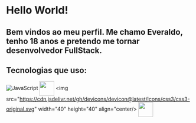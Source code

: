 # Hello World!

## Bem vindos ao meu perfil. Me chamo Everaldo, tenho 18 anos e pretendo me tornar desenvolvedor FullStack.

## Tecnologias que uso:


![JavaScript](https://img.shields.io/badge/logo-javascript-blue?logo=javascript)
    <img src="https://cdn.jsdelivr.net/gh/devicons/devicon@latest/icons/html5/html5-original.svg" width="40" height="40" align="center"/>
    <img src="https://cdn.jsdelivr.net/gh/devicons/devicon@latest/icons/css3/css3-original.svg" width="40" height="40" align="center/>
    <img src="https://cdn.jsdelivr.net/gh/devicons/devicon@latest/icons/javascript/javascript-original.svg" width="40" height="40" align="center">
    
          

<!--
**Everaldo451/Everaldo451** is a ✨ _special_ ✨ repository because its `README.md` (this file) appears on your GitHub profile.

Here are some ideas to get you started:

- 🔭 I’m currently working on ...
- 🌱 I’m currently learning ...
- 👯 I’m looking to collaborate on ...
- 🤔 I’m looking for help with ...
- 💬 Ask me about ...
- 📫 How to reach me: ...
- 😄 Pronouns: ...
- ⚡ Fun fact: ...
-->

